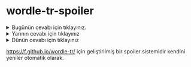 # wordle-tr-spoiler

<details>
  <summary>Bugünün cevabı için tıklayınız.</summary>
  <br>
    <b> kumla </b>
</details>

<details>
  <summary>Yarının cevabı için tıklayınız</summary>
  <br>
   <b> harir </b>
</details>

<details>
  <summary>Dünün cevabı için tıklayınız </summary>
  <br>
  <b> atılı </b>
</details>

https://f.github.io/wordle-tr/ için geliştirilmiş bir spoiler sistemidir kendini yeniler otomatik olarak.

